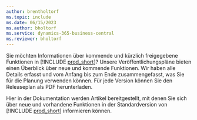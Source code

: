 ```yaml
---
author: brentholtorf
ms.topic: include
ms.date: 06/15/2023
ms.author: bholtorf
ms.service: dynamics-365-business-central
ms.reviewer: bholtorf
---
```

Sie möchten Informationen über kommende und kürzlich freigegebene Funktionen in [!INCLUDE [prod_short](prod_short.md)]? Unsere Veröffentlichungspläne bieten einen Überblick über neue und kommende Funktionen. Wir haben alle Details erfasst und vom Anfang bis zum Ende zusammengefasst, was Sie für die Planung verwenden können. Für jede Version können Sie den Releaseplan als PDF herunterladen.

Hier in der Dokumentation werden Artikel bereitgestellt, mit denen Sie sich über neue und vorhandene Funktionen in der Standardversion von [!INCLUDE [prod_short](prod_short.md)] informieren können.